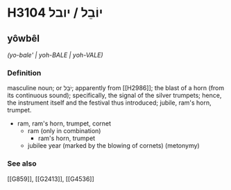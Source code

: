 # H3104 יוֹבֵל / יובל

## yôwbêl

_(yo-bale' | yoh-BALE | yoh-VALE)_

### Definition

masculine noun; or יֹבֵל; apparently from [[H2986]]; the blast of a horn (from its continuous sound); specifically, the signal of the silver trumpets; hence, the instrument itself and the festival thus introduced; jubile, ram's horn, trumpet.

- ram, ram's horn, trumpet, cornet
    - ram (only in combination)
        - ram's horn, trumpet
    - jubilee year (marked by the blowing of cornets) (metonymy)
### See also

[[G859]], [[G2413]], [[G4536]]

